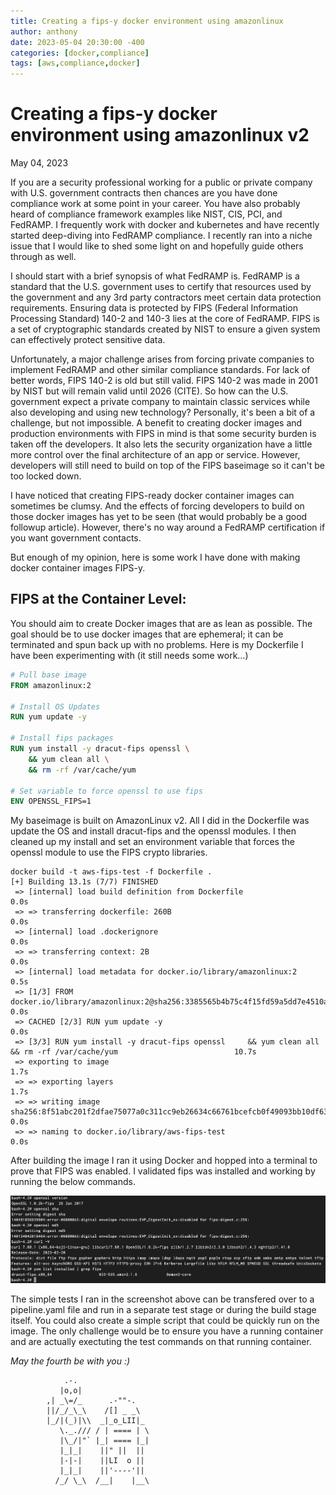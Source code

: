 ```yaml
---
title: Creating a fips-y docker environment using amazonlinux
author: anthony
date: 2023-05-04 20:30:00 -400
categories: [docker,compliance]
tags: [aws,compliance,docker]
---
```

# Creating a fips-y docker environment using amazonlinux v2
May 04, 2023

If you are a security professional working for a public or private company with U.S. government contracts then chances are you have done compliance work at some point in your career. You have also probably heard of compliance framework examples like NIST, CIS, PCI, and FedRAMP. I frequently work with docker and kubernetes and have recently started deep-diving into FedRAMP compliance. I recently ran into a niche issue that I would like to shed some light on and hopefully guide others through as well.

I should start with a brief synopsis of what FedRAMP is. FedRAMP is a standard that the U.S. government uses to certify that resources used by the government and any 3rd party contractors meet certain data protection requirements. Ensuring data is protected by FIPS (Federal Information Processing Standard) 140-2  and 140-3 lies at the core of FedRAMP. FIPS is a set of cryptographic standards created by NIST to ensure a given system can effectively protect sensitive data.

Unfortunately, a major challenge arises from forcing private companies to implement FedRAMP and other similar compliance standards. For lack of better words, FIPS 140-2 is old but still valid. FIPS 140-2 was made in 2001 by NIST but will remain valid until 2026 (CITE). So how can the U.S. government expect a private company to maintain classic services while also developing and using new technology? Personally, it's been a bit of a challenge, but not impossible. A benefit to creating docker images and production environments with FIPS in mind is that some security burden is taken off the developers. It also lets the security organization have a little more control over the final architecture of an app or service. However, developers will still need to build on top of the FIPS baseimage so it can't be too locked down.

I have noticed that creating FIPS-ready docker container images can sometimes be clumsy. And the effects of forcing developers to build on those docker images has yet to be seen (that would probably be a good followup article). However, there's no way around a FedRAMP certification if you want government contacts.

But enough of my opinion, here is some work I have done with making docker container images FIPS-y.

## FIPS at the Container Level:

You should aim to create Docker images that are as lean as possible. The goal should be to use docker images that are ephemeral; it can be terminated and spun back up with no problems. Here is my Dockerfile I have been experimenting with (it still needs some work…)


```Dockerfile
# Pull base image
FROM amazonlinux:2

# Install OS Updates
RUN yum update -y

# Install fips packages
RUN yum install -y dracut-fips openssl \
    && yum clean all \
    && rm -rf /var/cache/yum

# Set variable to force openssl to use fips
ENV OPENSSL_FIPS=1
```
My baseimage is built on AmazonLinux v2. All I did in the Dockerfile was update the OS and install dracut-fips and the openssl modules. I then cleaned up my install and set an environment variable that forces the openssl module to use the FIPS crypto libraries.

```
docker build -t aws-fips-test -f Dockerfile .
[+] Building 13.1s (7/7) FINISHED                                                                                                 
 => [internal] load build definition from Dockerfile                                                                         0.0s
 => => transferring dockerfile: 260B                                                                                         0.0s
 => [internal] load .dockerignore                                                                                            0.0s
 => => transferring context: 2B                                                                                              0.0s
 => [internal] load metadata for docker.io/library/amazonlinux:2                                                             0.5s
 => [1/3] FROM docker.io/library/amazonlinux:2@sha256:3385565b4b75c4f15fd59a5dd7e4510ac5ad4b1825df9deed6be6af1092c8829       0.0s
 => CACHED [2/3] RUN yum update -y                                                                                           0.0s
 => [3/3] RUN yum install -y dracut-fips openssl     && yum clean all     && rm -rf /var/cache/yum                          10.7s
 => exporting to image                                                                                                       1.7s
 => => exporting layers                                                                                                      1.7s
 => => writing image sha256:8f51abc201f2dfae75077a0c311cc9eb26634c66761bcefcb0f49093bb10df63                                 0.0s 
 => => naming to docker.io/library/aws-fips-test                                                                             0.0s 
```
After building the image I ran it using Docker and hopped into a terminal to prove that FIPS was enabled. I validated fips was installed and working by running the below commands.

![fips_evidence](./blog_images/fips_docker_image.png)

The simple tests I ran in the screenshot above can be transfered over to a pipeline.yaml file and run in a separate test stage or during the build stage itself. You could also create a simple script that could be quickly run on the image. The only challenge would be to ensure you have a running container and are actually exectuting the test commands on that running container.


*May the fourth be with you :)* 

```
            .-.
           |o,o|
        ,| _\=/_      .-""-.
        ||/_/_\_\    /[] _ _\
        |_/|(_)|\\  _|_o_LII|_
           \._./// / | ==== | \
           |\_/|"` |_| ==== |_|
           |_|_|    ||" ||  ||
           |-|-|    ||LI  o ||
           |_|_|    ||'----'||
          /_/ \_\  /__|    |__\
```